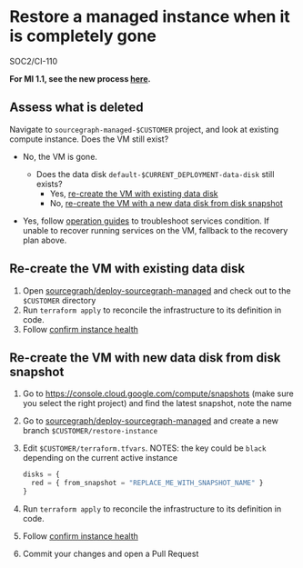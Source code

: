 # Restore a managed instance when it is completely gone

<span class="badge badge-note">SOC2/CI-110</span>

**For MI 1.1, see the new process [here](v1.1/mi1-1_restore_process.md).**

## Assess what is deleted

Navigate to `sourcegraph-managed-$CUSTOMER` project, and look at existing compute instance. Does the VM still exist?

- No, the VM is gone.

  - Does the data disk `default-$CURRENT_DEPLOYMENT-data-disk` still exists?
    - Yes, [re-create the VM with existing data disk](##re-create-the-vm-with-existing-data-disk)
    - No, [re-create the VM with a new data disk from disk snapshot](##re-create-the-vm-with-new-data-disk-from-disk-snapshot)

- Yes, follow [operation guides](./operations.md) to troubleshoot services condition. If unable to recover running services on the VM, fallback to the recovery plan above.

## Re-create the VM with existing data disk

1. Open [sourcegraph/deploy-sourcegraph-managed] and check out to the `$CUSTOMER` directory
1. Run `terraform apply` to reconcile the infrastructure to its definition in code.
1. Follow [confirm instance health](./operations.md#confirm-instance-health)

## Re-create the VM with new data disk from disk snapshot

1. Go to https://console.cloud.google.com/compute/snapshots (make sure you select the right project) and find the latest snapshot, note the name
1. Go to [sourcegraph/deploy-sourcegraph-managed] and create a new branch `$CUSTOMER/restore-instance`
1. Edit `$CUSTOMER/terraform.tfvars`. NOTES: the key could be `black` depending on the current active instance

   ```tf
   disks = {
     red = { from_snapshot = "REPLACE_ME_WITH_SNAPSHOT_NAME" }
   }
   ```

1. Run `terraform apply` to reconcile the infrastructure to its definition in code.
1. Follow [confirm instance health](./operations.md#confirm-instance-health)
1. Commit your changes and open a Pull Request

[sourcegraph/deploy-sourcegraph-managed]: https://github.com/sourcegraph/deploy-sourcegraph-managed
